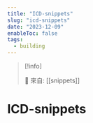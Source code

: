 ```yaml
---
title: "ICD-snippets"
slug: "icd-snippets"
date: "2023-12-09"
enableToc: false
tags:
  - building
---
```


> [!info]
>
> 🌱 來自: [[snippets]]

# ICD-snippets



